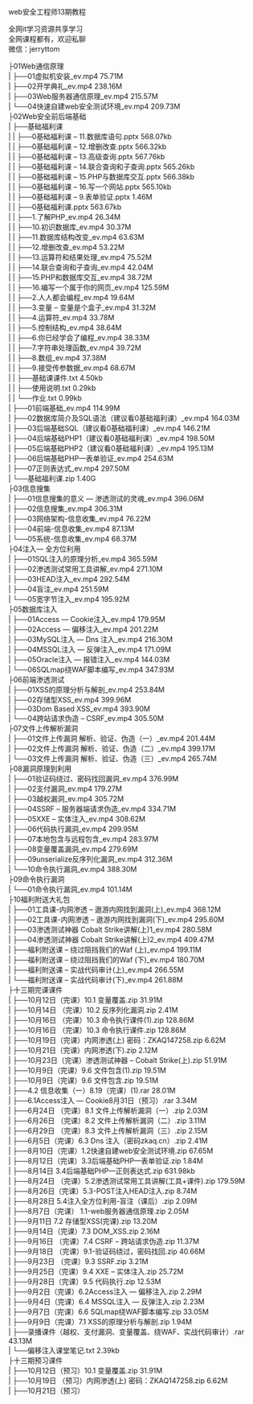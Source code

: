 web安全工程师13期教程

全网it学习资源共享学习<br>全网课程都有，欢迎私聊<br>微信：jerryttom<br>

├01Web通信原理<br> | ├──01虚拟机安装_ev.mp4 75.71M<br> | ├──02开学典礼_ev.mp4 238.16M<br> | ├──03Web服务器通信原理_ev.mp4 215.57M<br> | └──04快速自建web安全测试环境_ev.mp4 209.73M<br> ├02Web安全前后端基础<br> | ├──基础福利课<br> | | ├──0基础福利课 – 11.数据库语句.pptx 568.07kb<br> | | ├──0基础福利课 – 12.增删改查.pptx 566.32kb<br> | | ├──0基础福利课 – 13.高级查询.pptx 567.76kb<br> | | ├──0基础福利课 – 14.联合查询和子查询.pptx 565.26kb<br> | | ├──0基础福利课 – 15.PHP与数据库交互.pptx 566.38kb<br> | | ├──0基础福利课 – 16.写一个网站.pptx 565.10kb<br> | | ├──0基础福利课 – 9.表单验证.pptx 1.46M<br> | | ├──0基础福利课.pptx 563.67kb<br> | | ├──1.了解PHP_ev.mp4 26.34M<br> | | ├──10.初识数据库_ev.mp4 30.37M<br> | | ├──11.数据库结构改变_ev.mp4 63.63M<br> | | ├──12.增删改查_ev.mp4 53.22M<br> | | ├──13.运算符和结果处理_ev.mp4 75.52M<br> | | ├──14.联合查询和子查询_ev.mp4 42.04M<br> | | ├──15.PHP和数据库交互_ev.mp4 38.72M<br> | | ├──16.编写一个属于你的网页_ev.mp4 125.59M<br> | | ├──2.人人都会编程_ev.mp4 19.64M<br> | | ├──3.变量 – 变量是个盒子_ev.mp4 31.32M<br> | | ├──4.运算符_ev.mp4 33.78M<br> | | ├──5.控制结构_ev.mp4 38.64M<br> | | ├──6.你已经学会了编程_ev.mp4 38.33M<br> | | ├──7.字符串处理函数_ev.mp4 39.72M<br> | | ├──8.数组_ev.mp4 37.38M<br> | | ├──9.接受传参数据_ev.mp4 68.67M<br> | | ├──基础课课件.txt 4.50kb<br> | | ├──使用说明.txt 0.29kb<br> | | └──作业.txt 0.99kb<br> | ├──01前端基础_ev.mp4 114.99M<br> | ├──02数据库简介及SQL语法（建议看0基础福利课）_ev.mp4 164.03M<br> | ├──03后端基础SQL（建议看0基础福利课）_ev.mp4 146.21M<br> | ├──04后端基础PHP1（建议看0基础福利课）_ev.mp4 198.50M<br> | ├──05后端基础PHP2（建议看0基础福利课）_ev.mp4 195.13M<br> | ├──06后端基础PHP—表单验证_ev.mp4 254.63M<br> | ├──07正则表达式_ev.mp4 297.50M<br> | └──基础福利课.zip 1.40G<br> ├03信息搜集<br> | ├──01信息搜集的意义 — 渗透测试的灵魂_ev.mp4 396.06M<br> | ├──02信息搜集_ev.mp4 306.31M<br> | ├──03网络架构-信息收集_ev.mp4 76.22M<br> | ├──04前端-信息收集_ev.mp4 87.13M<br> | └──05系统-信息收集_ev.mp4 68.37M<br> ├04注入— 全方位利用<br> | ├──01SQL注入的原理分析_ev.mp4 365.59M<br> | ├──02渗透测试常用工具讲解_ev.mp4 271.10M<br> | ├──03HEAD注入_ev.mp4 292.54M<br> | ├──04盲注_ev.mp4 251.59M<br> | └──05宽字节注入_ev.mp4 195.92M<br> ├05数据库注入<br> | ├──01Access — Cookie注入_ev.mp4 179.95M<br> | ├──02Access — 偏移注入_ev.mp4 201.22M<br> | ├──03MySQL注入 — Dns 注入_ev.mp4 216.30M<br> | ├──04MSSQL注入 — 反弹注入_ev.mp4 171.09M<br> | ├──05Oracle注入 — 报错注入_ev.mp4 144.03M<br> | └──06SQLmap绕WAF脚本编写_ev.mp4 347.93M<br> ├06前端渗透测试<br> | ├──01XSS的原理分析与解剖_ev.mp4 253.84M<br> | ├──02存储型XSS_ev.mp4 399.96M<br> | ├──03Dom Based XSS_ev.mp4 393.90M<br> | └──04跨站请求伪造 – CSRF_ev.mp4 305.50M<br> ├07文件上传解析漏洞<br> | ├──01文件上传漏洞 解析、验证、伪造（一）_ev.mp4 201.44M<br> | ├──02文件上传漏洞 解析、验证、伪造（二）_ev.mp4 399.17M<br> | └──03文件上传漏洞 解析、验证、伪造（三）_ev.mp4 265.74M<br> ├08漏洞原理到利用<br> | ├──01验证码绕过、密码找回漏洞_ev.mp4 376.99M<br> | ├──02支付漏洞_ev.mp4 179.27M<br> | ├──03越权漏洞_ev.mp4 305.72M<br> | ├──04SSRF – 服务器端请求伪造_ev.mp4 334.71M<br> | ├──05XXE – 实体注入_ev.mp4 308.62M<br> | ├──06代码执行漏洞_ev.mp4 299.95M<br> | ├──07本地包含与远程包含_ev.mp4 283.97M<br> | ├──08变量覆盖漏洞_ev.mp4 279.69M<br> | ├──09unserialize反序列化漏洞_ev.mp4 312.36M<br> | └──10命令执行漏洞_ev.mp4 388.30M<br> ├09命令执行漏洞<br> | └──01命令执行漏洞_ev.mp4 101.14M<br> ├10福利附送大礼包<br> | ├──01工具课-内网渗透 – 遨游内网找到漏洞(上)_ev.mp4 368.12M<br> | ├──02工具课-内网渗透 – 遨游内网找到漏洞(下)_ev.mp4 295.60M<br> | ├──03渗透测试神器 Cobalt Strike讲解(上)1_ev.mp4 280.58M<br> | ├──04渗透测试神器 Cobalt Strike讲解(上)2_ev.mp4 409.47M<br> | ├──福利附送课 – 绕过阻挡我们的Waf (上)_ev.mp4 199.11M<br> | ├──福利附送课 – 绕过阻挡我们的Waf (下)_ev.mp4 180.70M<br> | ├──福利附送课 – 实战代码审计(上)_ev.mp4 266.55M<br> | └──福利附送课 – 实战代码审计(下)_ev.mp4 261.88M<br> ├十三期完课课件<br> | ├──10月12日（完课）10.1 变量覆盖.zip 31.91M<br> | ├──10月14日 （完课）10.2 反序列化漏洞.zip 2.41M<br> | ├──10月16日 （完课）10.3 命令执行课件(1).zip 128.86M<br> | ├──10月16日 （完课）10.3 命令执行课件.zip 128.86M<br> | ├──10月19日（完课）内网渗透(上) 密码：ZKAQ147258.zip 6.62M<br> | ├──10月21日（完课）内网渗透(下).zip 2.12M<br> | ├──10月23日（完课）渗透测试神器 – Cobalt Strike(上).zip 51.91M<br> | ├──10月9日（完课）9.6 文件包含(1).zip 19.51M<br> | ├──10月9日（完课）9.6 文件包含.zip 19.51M<br> | ├──4.2 信息收集（一）8.19（完课）(1).rar 28.01M<br> | ├──6.1Access注入 — Cookie8月31日（预习）.rar 3.34M<br> | ├──6月24日 （完课）8.1 文件上传解析漏洞（一）.zip 2.03M<br> | ├──6月26日 （完课）8.2 文件上传解析漏洞（二）.zip 3.11M<br> | ├──6月29日 （完课）8.3 文件上传解析漏洞（三）.zip 2.15M<br> | ├──6月5日（完课）6.3 Dns 注入（密码zkaq.cn）.zip 2.41M<br> | ├──8月10日（完课）1.2快速自建web安全测试环境.zip 67.65M<br> | ├──8月12日（完课）3.3后端基础PHP—表单验证.zip 1.84M<br> | ├──8月14日 3.4后端基础PHP—正则表达式.zip 631.98kb<br> | ├──8月24日 （完课）5.2渗透测试常用工具讲解(工具+课件).zip 179.59M<br> | ├──8月26日（完课）5.3-POST注入HEAD注入.zip 8.74M<br> | ├──8月28日 5.4注入全方位利用-盲注（课后）.zip 2.09M<br> | ├──8月7日（完课） 1.1-web服务器通信原理.zip 2.05M<br> | ├──9月11日 7.2 存储型XSS(完课).zip 13.20M<br> | ├──9月14日（完课）7.3 DOM_XSS.zip 2.16M<br> | ├──9月16日 （完课）7.4 CSRF – 跨站请求伪造.zip 11.37M<br> | ├──9月18日 （完课）9.1-验证码绕过，密码找回.zip 40.66M<br> | ├──9月23日 （完课）9.3 SSRF.zip 3.21M<br> | ├──9月25日（完课）9.4 XXE – 实体注入.zip 25.72M<br> | ├──9月28日（完课）9.5 代码执行.zip 12.53M<br> | ├──9月2日（完课）6.2Access注入 — 偏移注入.zip 2.29M<br> | ├──9月4日（完课）6.4 MSSQL注入 — 反弹注入.zip 2.23M<br> | ├──9月7日（完课）6.6 SQLmap绕WAF脚本编写.zip 33.05M<br> | ├──9月9日（完课）7.1 XSS的原理分析与解剖.zip 1.94M<br> | ├──录播课件（越权、支付漏洞、变量覆盖、绕WAF、实战代码审计）.rar 43.13M<br> | └──偏移注入课堂笔记.txt 2.39kb<br> ├十三期预习课件<br> | ├──10月12日（预习）10.1 变量覆盖.zip 31.91M<br> | ├──10月19日 （预习）内网渗透(上) 密码：ZKAQ147258.zip 6.62M<br> | ├──10月21日（预习）